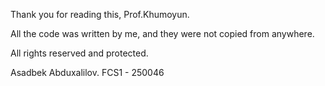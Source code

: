 Thank you for reading this, Prof.Khumoyun.

All the code was written by me, and they were not copied from anywhere.

All rights reserved and protected.

Asadbek Abduxalilov.
FCS1 - 250046
